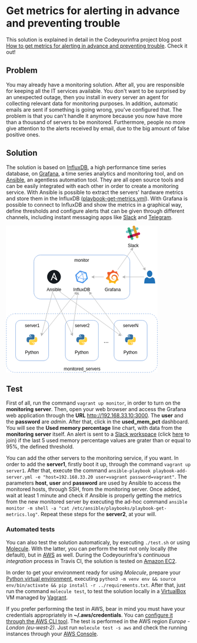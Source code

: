 # Get metrics for alerting in advance and preventing trouble

This solution is explained in detail in the Codeyourinfra project blog post [How to get metrics for alerting in advance and preventing trouble](http://codeyourinfra.today/how-to-get-metrics-for-alerting-in-advance-and-preventing-trouble). Check it out!

## Problem

You may already have a monitoring solution. After all, you are responsible for keeping all the IT services available. You don't want to be surprised by an unexpected outage, then you install in every server an agent for collecting relevant data for monitoring purposes. In addition, automatic emails are sent if something is going wrong, you've configured that. The problem is that you can't handle it anymore because you now have more than a thousand of servers to be monitored. Furthermore, people no more give attention to the alerts received by email, due to the big amount of false positive ones.

## Solution

The solution is based on [InfluxDB](https://docs.influxdata.com/influxdb), a high performance time series database, on [Grafana](https://grafana.com/), a time series analytics and monitoring tool, and on [Ansible](https://www.ansible.com/), an agentless automation tool. They are all open source tools and can be easily integrated with each other in order to create a monitoring service. With Ansible is possible to extract the servers' hardware metrics and store them in the InfluxDB ([playbook-get-metrics.yml](templates/playbook-get-metrics.yml)). With Grafana is possible to connect to InfluxDB and show the metrics in a graphical way, define thresholds and configure alerts that can be given through different channels, including instant messaging apps like [Slack](https://slack.com) and [Telegram](https://telegram.org).

![Solution picture](get_metrics_for_alerting.png)

## Test

First of all, run the command `vagrant up monitor`, in order to turn on the **monitoring server**. Then, open your web browser and access the Grafana web application through the **URL** <http://192.168.33.10:3000>. The **user** and the **password** are *admin*. After that, click in the **used_mem_pct** dashboard. You will see the **Used memory percentage** line chart, with data from the **monitoring server** itself. An alert is sent to a [Slack workspace](https://mygrafanaalerts.slack.com) (click [here](https://join.slack.com/t/mygrafanaalerts/shared_invite/enQtNjg2NTQ0MDM0MDgxLTA3NzhkNjliNjY5YWUwNTY1OWI3MjkwOGIwZjM2NDQzNzlhMDc3YjQzMjg0Mjc4MjYzYjYyNjc2MjQ5ZDA3OGU) to join) if the last 5 used memory percentage values are grater than or equal to 95%, the defined threshold.

You can add the other servers to the monitoring service, if you want. In order to add the **server1**, firstly boot it up, through the command `vagrant up server1`. After that, execute the command `ansible-playbook playbook-add-server.yml -e "host=192.168.33.20 user=vagrant password=vagrant"`. The parameters **host**, **user** and **password** are used by Ansible to access the monitored hosts, through SSH, from the monitoring server. Once added, wait at least 1 minute and check if Ansible is properly getting the metrics from the new monitored server by executing the ad-hoc command `ansible monitor -m shell -a "cat /etc/ansible/playbooks/playbook-get-metrics.log"`. Repeat these steps for the **server2**, at your will.

### Automated tests

You can also test the solution automaticaly, by executing `./test.sh` or using [Molecule](https://molecule.readthedocs.io). With the latter, you can perform the test not only locally (the default), but in [AWS](https://aws.amazon.com) as well. During the Codeyourinfra's *continuous integration* process in Travis CI, the solution is tested on [Amazon EC2](https://aws.amazon.com/ec2).

In order to get your environment ready for using *Molecule*, prepare your [Python virtual environment](https://docs.python.org/3/tutorial/venv.html), executing `python3 -m venv env && source env/bin/activate && pip install -r ../requirements.txt`. After that, just run the command `molecule test`, to test the solution locally in a [VirtualBox](https://www.virtualbox.org) VM managed by [Vagrant](https://www.vagrantup.com).

If you prefer performing the test in AWS, bear in mind you must have your credentials appropriately in **~/.aws/credentials**. You can [configure it through the AWS CLI tool](https://docs.aws.amazon.com/cli/latest/userguide/cli-chap-configure.html). The test is performed in the AWS region *Europe - London (eu-west-2)*. Just run `molecule test -s aws` and check the running instances through your [AWS Console](https://eu-west-2.console.aws.amazon.com/ec2/v2).
